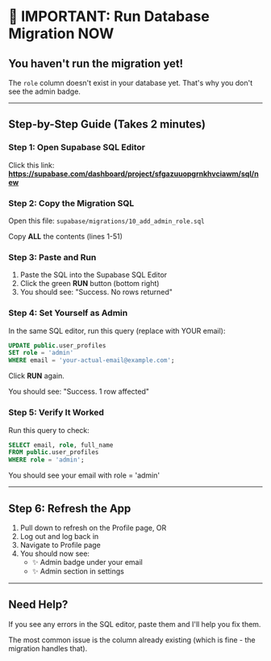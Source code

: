 # 🚨 IMPORTANT: Run Database Migration NOW

## You haven't run the migration yet!

The `role` column doesn't exist in your database yet. That's why you don't see the admin badge.

---

## Step-by-Step Guide (Takes 2 minutes)

### Step 1: Open Supabase SQL Editor

Click this link: **https://supabase.com/dashboard/project/sfgazuuopgrnkhvciawm/sql/new**

### Step 2: Copy the Migration SQL

Open this file: `supabase/migrations/10_add_admin_role.sql`

Copy **ALL** the contents (lines 1-51)

### Step 3: Paste and Run

1. Paste the SQL into the Supabase SQL Editor
2. Click the green **RUN** button (bottom right)
3. You should see: "Success. No rows returned"

### Step 4: Set Yourself as Admin

In the same SQL editor, run this query (replace with YOUR email):

```sql
UPDATE public.user_profiles
SET role = 'admin'
WHERE email = 'your-actual-email@example.com';
```

Click **RUN** again.

You should see: "Success. 1 row affected"

### Step 5: Verify It Worked

Run this query to check:

```sql
SELECT email, role, full_name
FROM public.user_profiles
WHERE role = 'admin';
```

You should see your email with role = 'admin'

---

## Step 6: Refresh the App

1. Pull down to refresh on the Profile page, OR
2. Log out and log back in
3. Navigate to Profile page
4. You should now see:
   - ✨ Admin badge under your email
   - ✨ Admin section in settings

---

## Need Help?

If you see any errors in the SQL editor, paste them and I'll help you fix them.

The most common issue is the column already existing (which is fine - the migration handles that).
